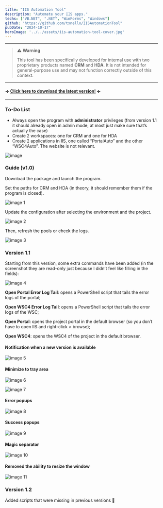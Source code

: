 ```yaml
---
title: "IIS Automation Tool"
description: "Automate your IIS apps."
techs: ["VB.NET", ".NET", "WinForms", "Windows"]
github: "https://github.com/txnello/IISAutomationTool"
pubDate: "2024-10-17"
heroImage: '../../assets/iis-automation-tool-cover.jpg'
---
```


---

> ⚠️ **Warning**
> 
> This tool has been specifically developed for internal use with two proprietary products named **CRM** and **HDA**. It is not intended for general-purpose use and may not function correctly outside of this context.

---

#### **→ <a href="https://drive.google.com/file/d/15C7XP8-kj-J2JI62GUeQtEi-yHSj86QF/view?usp=sharing" target="_blank">Click here to download the latest version!</a> ←**

---

### To-Do List

- Always open the program with **administrator** privileges (from version 1.1 it should already open in admin mode, at most just make sure that’s actually the case)
- Create 2 workspaces: one for CRM and one for HDA
- Create 2 applications in IIS, one called “PortalAuto” and the other “WSC4Auto”. The website is not relevant.

![image](https://github.com/user-attachments/assets/6c59461b-439b-48a5-bb6e-b66a16692eca)

### Guide (v1.0)

Download the package and launch the program.

Set the paths for CRM and HDA (in theory, it should remember them if the program is closed).

![image 1](https://github.com/user-attachments/assets/d83b3b8c-6035-4494-9f9a-e9368e06487e)

Update the configuration after selecting the environment and the project.

![image 2](https://github.com/user-attachments/assets/bb7cdd26-ddc9-4e71-a673-0c21e5fd18c5)

Then, refresh the pools or check the logs.

![image 3](https://github.com/user-attachments/assets/210df665-f6bd-401b-a785-f14a6bd19184)

### Version 1.1

Starting from this version, some extra commands have been added (in the screenshot they are read-only just because I didn’t feel like filling in the fields):

![image 4](https://github.com/user-attachments/assets/d284350f-37b6-4a56-a3ef-69c374c953fc)

**Open Portal Error Log Tail**: opens a PowerShell script that tails the error logs of the portal;

**Open WSC4 Error Log Tail**: opens a PowerShell script that tails the error logs of the WSC;

**Open Portal**: opens the project portal in the default browser (so you don’t have to open IIS and right-click > browse);

**Open WSC4**: opens the WSC4 of the project in the default browser.

#### Notification when a new version is available

![image 5](https://github.com/user-attachments/assets/2db778e2-df78-48d0-a96a-a21794fe2d88)

#### Minimize to tray area

![image 6](https://github.com/user-attachments/assets/704df417-5e5b-4e0e-ae6e-7815e5a5d750)

![image 7](https://github.com/user-attachments/assets/3c1a7cc2-d162-4325-b8aa-7c5dea281e44)

#### Error popups

![image 8](https://github.com/user-attachments/assets/90e5fc5c-0659-4c5d-8c35-f3a29686ac82)

#### Success popups

![image 9](https://github.com/user-attachments/assets/29b3286d-f29d-431c-aba3-de28d402e782)

#### Magic separator

![image 10](https://github.com/user-attachments/assets/8464f813-323c-46fd-a67b-cbe5969b0d01)

#### Removed the ability to resize the window

![image 11](https://github.com/user-attachments/assets/880bd4f1-0820-4f9d-853d-ae7af4a50f8b)

### Version 1.2

Added scripts that were missing in previous versions 🙂
